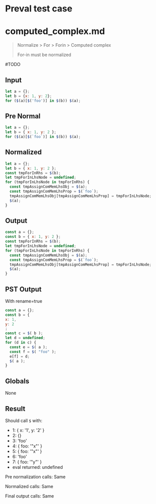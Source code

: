 # Preval test case

# computed_complex.md

> Normalize > For > Forin > Computed complex
>
> For-in must be normalized

#TODO

## Input

`````js filename=intro
let a = {};
let b = {x: 1, y: 2};
for ($(a)[$('foo')] in $(b)) $(a);
`````

## Pre Normal

`````js filename=intro
let a = {};
let b = { x: 1, y: 2 };
for ($(a)[$(`foo`)] in $(b)) $(a);
`````

## Normalized

`````js filename=intro
let a = {};
let b = { x: 1, y: 2 };
const tmpForInRhs = $(b);
let tmpForInLhsNode = undefined;
for (tmpForInLhsNode in tmpForInRhs) {
  const tmpAssignComMemLhsObj = $(a);
  const tmpAssignComMemLhsProp = $(`foo`);
  tmpAssignComMemLhsObj[tmpAssignComMemLhsProp] = tmpForInLhsNode;
  $(a);
}
`````

## Output

`````js filename=intro
const a = {};
const b = { x: 1, y: 2 };
const tmpForInRhs = $(b);
let tmpForInLhsNode = undefined;
for (tmpForInLhsNode in tmpForInRhs) {
  const tmpAssignComMemLhsObj = $(a);
  const tmpAssignComMemLhsProp = $(`foo`);
  tmpAssignComMemLhsObj[tmpAssignComMemLhsProp] = tmpForInLhsNode;
  $(a);
}
`````

## PST Output

With rename=true

`````js filename=intro
const a = {};
const b = {
x: 1,
y: 2
;
const c = $( b );
let d = undefined;
for (d in c) {
  const e = $( a );
  const f = $( "foo" );
  e[f] = d;
  $( a );
}
`````

## Globals

None

## Result

Should call `$` with:
 - 1: { x: '1', y: '2' }
 - 2: {}
 - 3: 'foo'
 - 4: { foo: '"x"' }
 - 5: { foo: '"x"' }
 - 6: 'foo'
 - 7: { foo: '"y"' }
 - eval returned: undefined

Pre normalization calls: Same

Normalized calls: Same

Final output calls: Same
